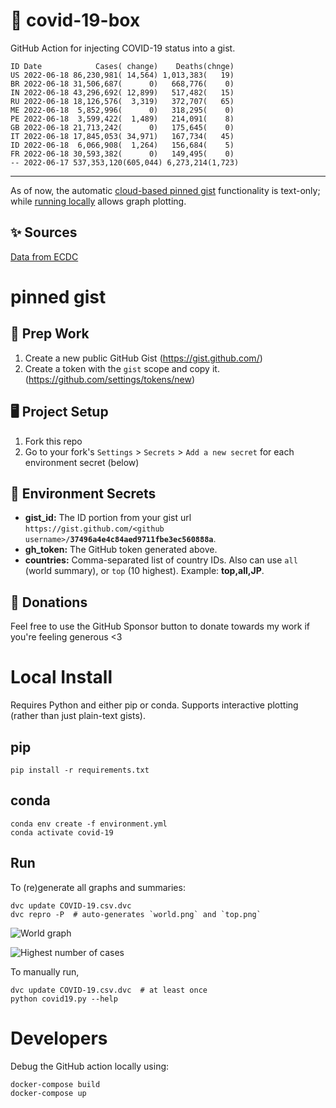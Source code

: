 # 🏥 covid-19-box

GitHub Action for injecting COVID-19 status into a gist.

```
ID Date            Cases( change)    Deaths(chnge)
US 2022-06-18 86,230,981( 14,564) 1,013,383(   19)
BR 2022-06-18 31,506,687(      0)   668,776(    0)
IN 2022-06-18 43,296,692( 12,899)   517,482(   15)
RU 2022-06-18 18,126,576(  3,319)   372,707(   65)
ME 2022-06-18  5,852,996(      0)   318,295(    0)
PE 2022-06-18  3,599,422(  1,489)   214,091(    8)
GB 2022-06-18 21,713,242(      0)   175,645(    0)
IT 2022-06-18 17,845,053( 34,971)   167,734(   45)
ID 2022-06-18  6,066,908(  1,264)   156,684(    5)
FR 2022-06-18 30,593,382(      0)   149,495(    0)
-- 2022-06-17 537,353,120(605,044) 6,273,214(1,723)
```

---

As of now, the automatic [cloud-based pinned gist](#pinned-gist) functionality is text-only;
while [running locally](#local-install) allows graph plotting.

## ✨ Sources

[Data from ECDC](https://www.ecdc.europa.eu/en/publications-data/download-todays-data-geographic-distribution-covid-19-cases-worldwide)

# pinned gist

## 🎒 Prep Work
1. Create a new public GitHub Gist (https://gist.github.com/)
1. Create a token with the `gist` scope and copy it. (https://github.com/settings/tokens/new)

## 🖥 Project Setup
1. Fork this repo
1. Go to your fork's `Settings` > `Secrets` > `Add a new secret` for each environment secret (below)

## 🤫 Environment Secrets
- **gist_id:** The ID portion from your gist url `https://gist.github.com/<github username>/`**`37496a4e4c84aed9711fbe3ec560888a`**.
- **gh_token:** The GitHub token generated above.
- **countries:** Comma-separated list of country IDs. Also can use `all` (world summary), or `top` (10 highest). Example: **top,all,JP**.

## 💸 Donations

Feel free to use the GitHub Sponsor button to donate towards my work if you're feeling generous <3

# Local Install

Requires Python and either pip or conda. Supports interactive plotting (rather than just plain-text gists).

## pip

```
pip install -r requirements.txt
```

## conda

```
conda env create -f environment.yml
conda activate covid-19
```

## Run

To (re)generate all graphs and summaries:

```
dvc update COVID-19.csv.dvc
dvc repro -P  # auto-generates `world.png` and `top.png`
```

![World graph](world.png)

![Highest number of cases](top.png)

To manually run,

```
dvc update COVID-19.csv.dvc  # at least once
python covid19.py --help
```

# Developers

Debug the GitHub action locally using:

```
docker-compose build
docker-compose up
```
